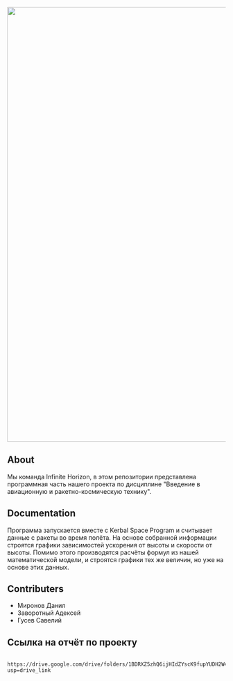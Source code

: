 <p align="center">
      <img src="https://i.postimg.cc/9f9DSKWK/logo.jpg" width="1000">
</p>

## About

Мы команда Infinite Horizon, в этом репозитории представлена программная часть нашего проекта по дисциплине "Введение в авиационную и ракетно-космическую технику".

## Documentation

Программа запускается вместе с Kerbal Space Program и считывает данные с ракеты во время полёта. На основе собранной информации строятся графики зависимостей ускорения от высоты и скорости от высоты. Помимо этого производятся расчёты формул из нашей математической модели, и строятся графики тех же величин, но уже на основе этих данных.

## Contributers

- Миронов Данил
- Заворотный Адексей
- Гусев Савелий

## Ссылка на отчёт по проекту
      https://drive.google.com/drive/folders/1BDRXZ5zhQ6ijHIdZYscK9fupYUDH2W4x?usp=drive_link
